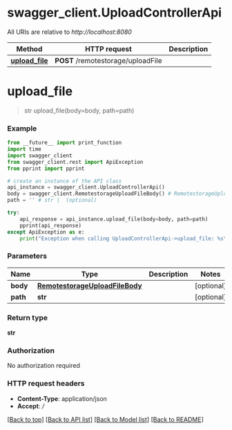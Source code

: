 # swagger_client.UploadControllerApi

All URIs are relative to *http://localhost:8080*

Method | HTTP request | Description
------------- | ------------- | -------------
[**upload_file**](UploadControllerApi.md#upload_file) | **POST** /remotestorage/uploadFile | 

# **upload_file**
> str upload_file(body=body, path=path)



### Example
```python
from __future__ import print_function
import time
import swagger_client
from swagger_client.rest import ApiException
from pprint import pprint

# create an instance of the API class
api_instance = swagger_client.UploadControllerApi()
body = swagger_client.RemotestorageUploadFileBody() # RemotestorageUploadFileBody |  (optional)
path = '' # str |  (optional)

try:
    api_response = api_instance.upload_file(body=body, path=path)
    pprint(api_response)
except ApiException as e:
    print("Exception when calling UploadControllerApi->upload_file: %s\n" % e)
```

### Parameters

Name | Type | Description  | Notes
------------- | ------------- | ------------- | -------------
 **body** | [**RemotestorageUploadFileBody**](RemotestorageUploadFileBody.md)|  | [optional] 
 **path** | **str**|  | [optional] 

### Return type

**str**

### Authorization

No authorization required

### HTTP request headers

 - **Content-Type**: application/json
 - **Accept**: */*

[[Back to top]](#) [[Back to API list]](../README.md#documentation-for-api-endpoints) [[Back to Model list]](../README.md#documentation-for-models) [[Back to README]](../README.md)

